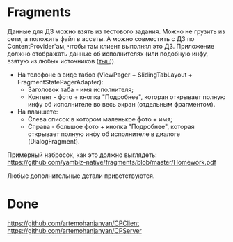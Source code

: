 # Fragments

Данные для ДЗ можно взять из тестового задания. Можно не грузить из сети, а положить файл в ассеты. А можно совместить с ДЗ по ContentProvider'ам, чтобы там клиент выполнял это ДЗ. 
Приложение должно отображать данные об исполнителях (или подобную инфу, взятую из любых источников ([тыц](http://www.programmableweb.com/apis/directory))).

* На телефоне в виде табов (ViewPager + SlidingTabLayout + FragmentStatePagerAdapter):
  * Заголовок таба - имя исполнителя;
  * Контент - фото + кнопка "Подробнее", которая открывает полную инфу об исполнителе во весь экран (отдельным фрагментом).
* На планшете: 
  * Cлева список в котором маленькое фото + имя;
  * Cправа - большое фото + кнопка "Подробнее", которая открывает полную инфу об исполнителе в диалоге (DialogFragment).

Примерный набросок, как это должно выглядеть: https://github.com/yamblz-native/fragments/blob/master/Homework.pdf

Любые дополнительные детали приветствуются.

# Done
https://github.com/artemohanjanyan/CPClient
https://github.com/artemohanjanyan/CPServer
